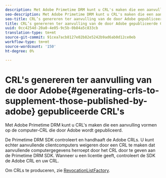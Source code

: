 ```yaml
---
description: Met Adobe Primetime DRM kunt u CRL's maken die een aanvulling vormen op de computer-CRL die door Adobe wordt gepubliceerd.
seo-description: Met Adobe Primetime DRM kunt u CRL's maken die een aanvulling vormen op de computer-CRL die door Adobe wordt gepubliceerd.
seo-title: CRL’s genereren ter aanvulling van de door Adobe gepubliceerde CRL’s
title: CRL’s genereren ter aanvulling van de door Adobe gepubliceerde CRL’s
uuid: 0cc4254d-20a0-4e05-9c5b-0b84a5c833cb
translation-type: tm+mt
source-git-commit: 91cea7acb8127e02b82e5242b9ad6ab0d12ce0eb
workflow-type: tm+mt
source-wordcount: '150'
ht-degree: 0%

---
```



# CRL&#39;s genereren ter aanvulling van de door Adobe{#generating-crls-to-supplement-those-published-by-adobe} gepubliceerde CRL&#39;s

Met Adobe Primetime DRM kunt u CRL&#39;s maken die een aanvulling vormen op de computer-CRL die door Adobe wordt gepubliceerd.

De Primetime DRM SDK controleert en handhaaft de Adobe CRLs. U kunt echter aanvullende clientcomputers weigeren door een CRL te maken dat aanvullende computergegevens herroept door het CRL door te geven aan de Primetime DRM SDK. Wanneer u een licentie geeft, controleert de SDK de Adobe CRL en uw CRL.

Om CRLs te produceren, zie [RevocationListFactory](https://help.adobe.com/en_US/primetime/api/drm-apis/server/javadocs-flashaccess-pro/com/adobe/flashaccess/sdk/revocation/RevocationListFactory.html).
